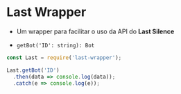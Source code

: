 # Last Wrapper

- Um wrapper para facilitar o uso da API do **Last Silence**

- `getBot('ID': string): Bot`

```js
const Last = require('last-wrapper');

Last.getBot('ID')
  .then(data => console.log(data));
  .catch(e => console.log(e));
```